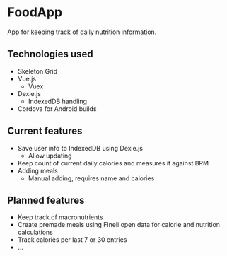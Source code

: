 # FoodApp

App for keeping track of daily nutrition information.

## Technologies used

- Skeleton Grid
- Vue.js
  - Vuex
- Dexie.js
  - IndexedDB handling
- Cordova for Android builds

## Current features

- Save user info to IndexedDB using Dexie.js
  - Allow updating
- Keep count of current daily calories and measures it against BRM
- Adding meals
  - Manual adding, requires name and calories

## Planned features

- Keep track of macronutrients
- Create premade meals using Fineli open data for calorie and nutrition calculations
- Track calories per last 7 or 30 entries
- ...
